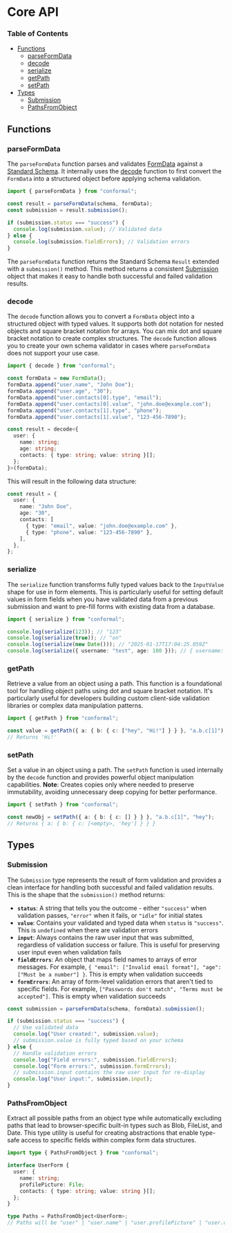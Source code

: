 # Core API

### Table of Contents

- [Functions](#functions)
  - [parseFormData](#parseformdata)
  - [decode](#decode)
  - [serialize](#serialize)
  - [getPath](#getpath)
  - [setPath](#setpath)
- [Types](#types)
  - [Submission](#submission)
  - [PathsFromObject](#pathsfromobject)

## Functions

### parseFormData

The `parseFormData` function parses and validates [FormData](https://developer.mozilla.org/docs/Web/API/FormData) against a [Standard Schema](https://standardschema.dev). It internally uses the [decode](#decode) function to first convert the `FormData` into a structured object before applying schema validation.

```typescript
import { parseFormData } from "conformal";

const result = parseFormData(schema, formData);
const submission = result.submission();

if (submission.status === "success") {
  console.log(submission.value); // Validated data
} else {
  console.log(submission.fieldErrors); // Validation errors
}
```

The `parseFormData` function returns the Standard Schema `Result` extended with a `submission()` method. This method returns a consistent [Submission](#submission) object that makes it easy to handle both successful and failed validation results.

### decode

The `decode` function allows you to convert a `FormData` object into a structured object with typed values. It supports both dot notation for nested objects and square bracket notation for arrays. You can mix dot and square bracket notation to create complex structures. The `decode` function allows you to create your own schema validator in cases where `parseFormData` does not support your use case.

```typescript
import { decode } from "conformal";

const formData = new FormData();
formData.append("user.name", "John Doe");
formData.append("user.age", "30");
formData.append("user.contacts[0].type", "email");
formData.append("user.contacts[0].value", "john.doe@example.com");
formData.append("user.contacts[1].type", "phone");
formData.append("user.contacts[1].value", "123-456-7890");

const result = decode<{
  user: {
    name: string;
    age: string;
    contacts: { type: string; value: string }[];
  };
}>(formData);
```

This will result in the following data structure:

```typescript
const result = {
  user: {
    name: "John Doe",
    age: "30",
    contacts: [
      { type: "email", value: "john.doe@example.com" },
      { type: "phone", value: "123-456-7890" },
    ],
  },
};
```

### serialize

The `serialize` function transforms fully typed values back to the `InputValue` shape for use in form elements. This is particularly useful for setting default values in form fields when you have validated data from a previous submission and want to pre-fill forms with existing data from a database.

```typescript
import { serialize } from "conformal";

console.log(serialize(123)); // "123"
console.log(serialize(true)); // "on"
console.log(serialize(new Date())); // "2025-01-17T17:04:25.059Z"
console.log(serialize({ username: "test", age: 100 })); // { username: "test", age: "100" }
```

### getPath

Retrieve a value from an object using a path. This function is a foundational tool for handling object paths using dot and square bracket notation. It's particularly useful for developers building custom client-side validation libraries or complex data manipulation patterns.

```typescript
import { getPath } from "conformal";

const value = getPath({ a: { b: { c: ["hey", "Hi!"] } } }, "a.b.c[1]");
// Returns 'Hi!'
```

### setPath

Set a value in an object using a path. The `setPath` function is used internally by the `decode` function and provides powerful object manipulation capabilities. **Note**: Creates copies only where needed to preserve immutability, avoiding unnecessary deep copying for better performance.

```typescript
import { setPath } from "conformal";

const newObj = setPath({ a: { b: { c: [] } } }, "a.b.c[1]", "hey");
// Returns { a: { b: { c: [<empty>, 'hey'] } } }
```

## Types

### Submission

The `Submission` type represents the result of form validation and provides a clean interface for handling both successful and failed validation results. This is the shape that the `submission()` method returns:

- **`status`**: A string that tells you the outcome - either `"success"` when validation passes, `"error"` when it fails, or `"idle"` for initial states
- **`value`**: Contains your validated and typed data when `status` is `"success"`. This is `undefined` when there are validation errors
- **`input`**: Always contains the raw user input that was submitted, regardless of validation success or failure. This is useful for preserving user input even when validation fails
- **`fieldErrors`**: An object that maps field names to arrays of error messages. For example, `{ "email": ["Invalid email format"], "age": ["Must be a number"] }`. This is empty when validation succeeds
- **`formErrors`**: An array of form-level validation errors that aren't tied to specific fields. For example, `["Passwords don't match", "Terms must be accepted"]`. This is empty when validation succeeds

```typescript
const submission = parseFormData(schema, formData).submission();

if (submission.status === "success") {
  // Use validated data
  console.log("User created:", submission.value);
  // submission.value is fully typed based on your schema
} else {
  // Handle validation errors
  console.log("Field errors:", submission.fieldErrors);
  console.log("Form errors:", submission.formErrors);
  // submission.input contains the raw user input for re-display
  console.log("User input:", submission.input);
}
```

### PathsFromObject

Extract all possible paths from an object type while automatically excluding paths that lead to browser-specific built-in types such as Blob, FileList, and Date. This type utility is useful for creating abstractions that enable type-safe access to specific fields within complex form data structures.

```typescript
import type { PathsFromObject } from "conformal";

interface UserForm {
  user: {
    name: string;
    profilePicture: File;
    contacts: { type: string; value: string }[];
  };
}

type Paths = PathsFromObject<UserForm>;
// Paths will be "user" | "user.name" | "user.profilePicture" | "user.contacts" | `user.contacts[${number}]` | `user.contacts[${number}].type` | `user.contacts[${number}].value`
```
